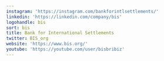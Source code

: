 ```yaml
---
instagram: 'https://instagram.com/bankforintlsettlements/'
linkedin: 'https://linkedin.com/company/bis'
logohandle: bis
sort: bis
title: Bank for International Settlements
twitter: BIS_org
website: 'https://www.bis.org/'
youtube: 'https://youtube.com/user/bisbribiz'
---
```

